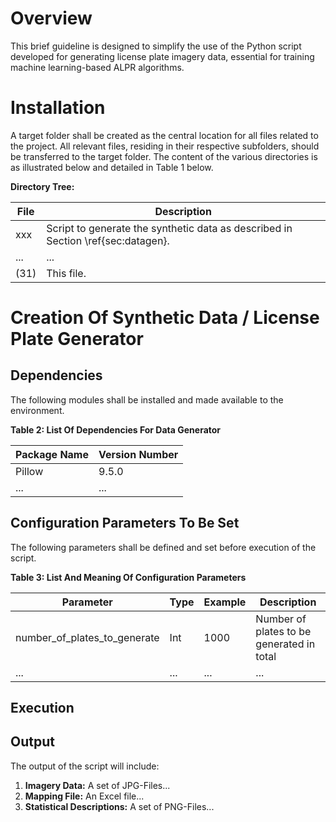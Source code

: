# Overview

This brief guideline is designed to simplify the use of the Python script developed for generating license plate imagery data, essential for training machine learning-based ALPR algorithms.

# Installation

A target folder shall be created as the central location for all files related to the project. All relevant files, residing in their respective subfolders, should be transferred to the target folder. The content of the various directories is as illustrated below and detailed in Table 1 below.

**Directory Tree:**

| File     | Description |
| ------ | ----------- |
| xxx    | Script to generate the synthetic data as described in Section \ref{sec:datagen}. |
| ...    | ... |
| (31)   | This file. |

# Creation Of Synthetic Data / License Plate Generator

## Dependencies

The following modules shall be installed and made available to the environment.

**Table 2: List Of Dependencies For Data Generator**

| Package Name | Version Number |
| ------------ | -------------- |
| Pillow       | 9.5.0          |
| ...          | ...            |

## Configuration Parameters To Be Set

The following parameters shall be defined and set before execution of the script.

**Table 3: List And Meaning Of Configuration Parameters**

| Parameter                     | Type  | Example | Description |
| ----------------------------- | ----- | ------- | ----------- |
| number_of_plates_to_generate  | Int   | 1000    | Number of plates to be generated in total |
| ...                           | ...   | ...     | ...         |

## Execution


## Output

The output of the script will include:

1. **Imagery Data:** A set of JPG-Files...
2. **Mapping File:** An Excel file...
3. **Statistical Descriptions:** A set of PNG-Files...

